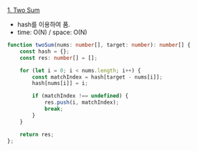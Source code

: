 [1. Two Sum](https://leetcode.com/problems/two-sum/description/?envType=study-plan-v2&envId=top-interview-150)

- hash를 이용하여 품.
- time: O(N) / space: O(N)

```ts
function twoSum(nums: number[], target: number): number[] {
    const hash = {};
    const res: number[] = [];

    for (let i = 0; i < nums.length; i++) {
        const matchIndex = hash[target - nums[i]];
        hash[nums[i]] = i;

        if (matchIndex !== undefined) {
            res.push(i, matchIndex);
            break;
        }
    }

    return res;
};
```
